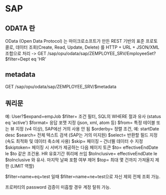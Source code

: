 # SAP

## ODATA 란
OData (Open Data Protocol) 는 마이크로소프트가 만든 REST 기반의 표준 프로토콜로,
데이터 조회(Create, Read, Update, Delete) 를 HTTP + URL + JSON/XML 조합으로 처리
-> GET /sap/opu/odata/sap/ZEMPLOYEE_SRV/EmployeeSet?$filter=Dept eq 'HR'


## metadata
GET /sap/opu/odata/sap/ZEMPLOYEE_SRV/$metadata
<EntityType Name="Employee">
  <Key>
    <PropertyRef Name="EmpId" />
  </Key>
  <Property Name="EmpId" Type="Edm.String" Nullable="false"/>
  <Property Name="Name" Type="Edm.String"/>
  <Property Name="Dept" Type="Edm.String"/>
  <Property Name="JoinDate" Type="Edm.DateTime"/>
</EntityType>

<Property Name="EmpId"
          Type="Edm.String"
          Nullable="false"
          sap:filterable="true"
          sap:sortable="true"
          sap:creatable="false"
          sap:updatable="false" />



## 쿼리문 
예: User?$expand=empJob
$filter=   조건 필터, SQL의 WHERE 절과 유사 (status eq 'active')
$format=   응답 포맷 지정 (json, xml, atom 등)
$from=   특정 테이블 또는 뷰 지정 (v4 이상), SAP에선 거의 사용 안 됨
$orderby=   정렬 조건, 예: startDate desc
$search=   전체 텍스트 검색 (SAP는 거의 미지원)
$select=   반환할 필드 지정 (속도 최적화 및 데이터 축소에 사용)
$skip=   페이징 – 건너뛸 데이터 수 지정
$skiptoken=   페이징 시 서버가 제공하는 다음 페이지 토큰
$to=   effectiveEndDate le $to 같은 조건용. HR 유효기간 쿼리에 쓰임
$toInclusive=   effectiveEndDate le $toInclusive 와 유사. 마지막 날짜 포함 여부 제어
$top=   최대 몇 건까지 가져올지 제한 (LIMIT 역할)


$filter=name+eq+test 일때
$filter=name+ne+test으로 자신 제외 전체 조회 가능.

프로퍼티의 password 검증이 미흡할 경우 계정 탈취 가능.
